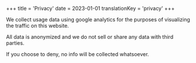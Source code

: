 +++
title = 'Privacy'
date = 2023-01-01
translationKey = 'privacy'
+++

We collect usage data using google analytics for the purposes of visualizing the traffic on this website.

All data is anonymized and we do not sell or share any data with third parties.

If you choose to deny, no info will be collected whatsoever.